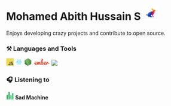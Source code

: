 # Mohamed Abith Hussain S <img height="40" src="https://raw.githubusercontent.com/mum-never-proud/mum-never-proud/master/rabbit-poly.png"> 

Enjoys developing crazy projects and contribute to open source.

### ⚒️ Languages and Tools

<code><img height="20" src="https://raw.githubusercontent.com/github/explore/80688e429a7d4ef2fca1e82350fe8e3517d3494d/topics/javascript/javascript.png"></code>
<code><img height="20" src="https://raw.githubusercontent.com/github/explore/80688e429a7d4ef2fca1e82350fe8e3517d3494d/topics/react/react.png"></code>
<code><img height="20" src="https://raw.githubusercontent.com/github/explore/80688e429a7d4ef2fca1e82350fe8e3517d3494d/topics/nodejs/nodejs.png"></code>
<code><img height="20" src="https://raw.githubusercontent.com/emberjs/website/master/source/images/brand/ember_Ember-Light.png"></code>
<code><img height="20" src="https://avatars3.githubusercontent.com/u/18133?s=200&v=4"></code>

### 🎧 Listening to

<img height="20" src="https://raw.githubusercontent.com/mum-never-proud/mum-never-proud/master/equaliser.gif"> **Sad Machine**
